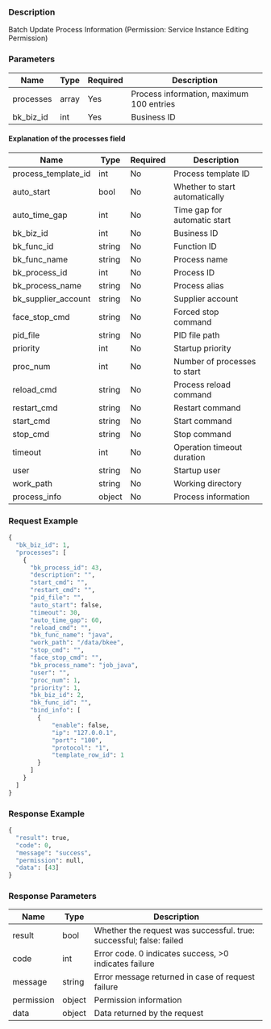 ### Description

Batch Update Process Information (Permission: Service Instance Editing Permission)

### Parameters

| Name      | Type  | Required | Description                              |
|-----------|-------|----------|------------------------------------------|
| processes | array | Yes      | Process information, maximum 100 entries |
| bk_biz_id | int   | Yes      | Business ID                              |

#### Explanation of the processes field

| Name                | Type   | Required | Description                    |
|---------------------|--------|----------|--------------------------------|
| process_template_id | int    | No       | Process template ID            |
| auto_start          | bool   | No       | Whether to start automatically |
| auto_time_gap       | int    | No       | Time gap for automatic start   |
| bk_biz_id           | int    | No       | Business ID                    |
| bk_func_id          | string | No       | Function ID                    |
| bk_func_name        | string | No       | Process name                   |
| bk_process_id       | int    | No       | Process ID                     |
| bk_process_name     | string | No       | Process alias                  |
| bk_supplier_account | string | No       | Supplier account               |
| face_stop_cmd       | string | No       | Forced stop command            |
| pid_file            | string | No       | PID file path                  |
| priority            | int    | No       | Startup priority               |
| proc_num            | int    | No       | Number of processes to start   |
| reload_cmd          | string | No       | Process reload command         |
| restart_cmd         | string | No       | Restart command                |
| start_cmd           | string | No       | Start command                  |
| stop_cmd            | string | No       | Stop command                   |
| timeout             | int    | No       | Operation timeout duration     |
| user                | string | No       | Startup user                   |
| work_path           | string | No       | Working directory              |
| process_info        | object | No       | Process information            |

### Request Example

```python
{
  "bk_biz_id": 1,
  "processes": [
    {
      "bk_process_id": 43,
      "description": "",
      "start_cmd": "",
      "restart_cmd": "",
      "pid_file": "",
      "auto_start": false,
      "timeout": 30,
      "auto_time_gap": 60,
      "reload_cmd": "",
      "bk_func_name": "java",
      "work_path": "/data/bkee",
      "stop_cmd": "",
      "face_stop_cmd": "",
      "bk_process_name": "job_java",
      "user": "",
      "proc_num": 1,
      "priority": 1,
      "bk_biz_id": 2,
      "bk_func_id": "",
      "bind_info": [
        {
            "enable": false,  
            "ip": "127.0.0.1",  
            "port": "100",  
            "protocol": "1", 
            "template_row_id": 1  
        }
      ]
    }
  ]
}
```

### Response Example

```python
{
  "result": true,
  "code": 0,
  "message": "success",
  "permission": null,
  "data": [43]
}
```

### Response Parameters

| Name       | Type   | Description                                                         |
|------------|--------|---------------------------------------------------------------------|
| result     | bool   | Whether the request was successful. true: successful; false: failed |
| code       | int    | Error code. 0 indicates success, >0 indicates failure               |
| message    | string | Error message returned in case of request failure                   |
| permission | object | Permission information                                              |
| data       | object | Data returned by the request                                        |
